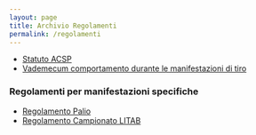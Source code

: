 ```yaml
---
layout: page
title: Archivio Regolamenti
permalink: /regolamenti
---
```


* [Statuto ACSP](/assets/files/2020/statuto-acsp.pdf)
* [Vademecum comportamento durante le manifestazioni di tiro](/assets/files/2020/regolamenti/regolamento-manifestazioni-tiro-balestra.pdf)

### Regolamenti per manifestazioni specifiche

* [Regolamento Palio](/assets/files/2020/regolamenti/regolamento-palio-balestra.pdf)
* [Regolamento Campionato LITAB](/assets/files/2020/regolamenti/Regolamento-Tecnico-LITAB-Balestra-da-Banco.pdf)
